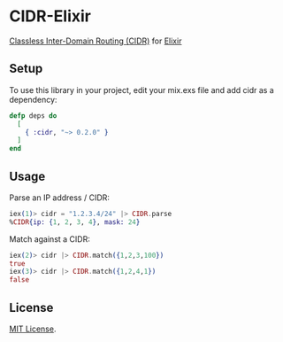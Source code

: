 # CIDR-Elixir

[Classless Inter-Domain Routing (CIDR)](https://en.wikipedia.org/wiki/Classless_Inter-Domain_Routing) for [Elixir](http://www.elixir-lang.org/)

## Setup

To use this library in your project, edit your mix.exs file and add cidr as a dependency:

```elixir
defp deps do
  [
    { :cidr, "~> 0.2.0" }
  ]
end
```

## Usage

Parse an IP address / CIDR:
```elixir
iex(1)> cidr = "1.2.3.4/24" |> CIDR.parse
%CIDR{ip: {1, 2, 3, 4}, mask: 24}
```

Match against a CIDR:
```elixir
iex(2)> cidr |> CIDR.match({1,2,3,100})
true
iex(3)> cidr |> CIDR.match({1,2,4,1})
false
```

## License

[MIT License](LICENSE).
